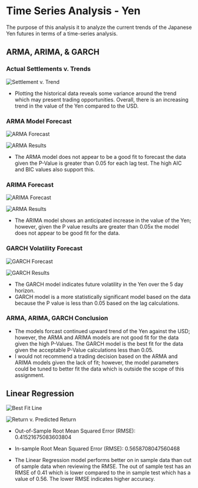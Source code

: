 # Time Series Analysis - Yen

The purpose of this analysis it to analyze the current trends of the Japanese Yen futures in terms of a time-series analysis.  

## ARMA, ARIMA, & GARCH

### Actual Settlements v. Trends

![Settlement v. Trend](images/Settle_v_Trend.PNG)

 - Plotting the historical data reveals some variance around the trend which may present trading opportunities.  Overall, there is an increasing trend in the value of the Yen compared to the USD.

### ARMA Model Forecast

![ARMA Forecast](images/ARMA_Yield_Forecast.PNG)

![ARMA Results](images/ARMA_Results.PNG)

 - The ARMA model does not appear to be a good fit to forecast the data given the P-Value is greater than 0.05 for each lag test.  The high AIC and BIC values also support this.

 ### ARIMA Forecast

![ARIMA Forecast](images/ARIMA_Yield_Forecast.PNG)

![ARMA Results](images/ARIMA_Results.PNG)

 - The ARIMA model shows an anticipated increase in the value of the Yen; however, given the P value results are greater than 0.05x the model does not appear to be good fit for the data. 

 ### GARCH Volatility Forecast

![GARCH Forecast](images/GARCH_Forecast.PNG)

 ![GARCH Results](images/GARCH_Results.PNG)

  - The GARCH model indicates future volatility in the Yen over the 5 day horizon.
  - GARCH model is a more statistically significant model based on the data because the P value is less than 0.05 based on the lag calculations.

### ARMA, ARIMA, GARCH Conclusion

 - The models forcast continued upward trend of the Yen against the USD; however, the ARMA and ARIMA models are not good fit for the data given the high P-Values.  The GARCH model is the best fit for the data given the acceptable P-Value calculations less than 0.05.  
 - I would not recommend a trading decision based on the ARMA and ARIMA models given the lack of fit; however, the model parameters could be tuned to better fit the data which is outside the scope of this assignment.  

 ## Linear Regression

![Best Fit Line](images/Best_Fit_Line_LR.PNG)

 ![Return v. Predicted Return](images/Return_Predicted_Return_Plot.PNG)

  - Out-of-Sample Root Mean Squared Error (RMSE): 0.41521675083603804
  - In-sample Root Mean Squared Error (RMSE): 0.5658708047560468

 - The Linear Regression model performs better on in sample data than out of sample data when reviewing the RMSE.  The out of sample test has an RMSE of 0.41 which is lower compared to
the in sample test which has a value of 0.56.  The lower RMSE indicates higher accuracy.  
